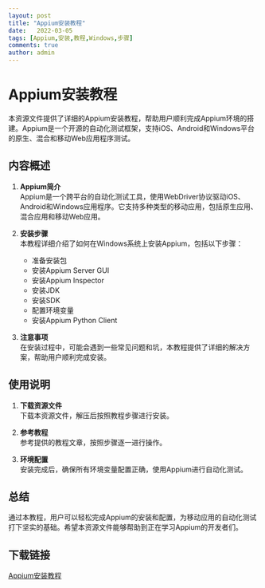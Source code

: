 ```yaml
---
layout: post
title: "Appium安装教程"
date:   2022-03-05
tags: [Appium,安装,教程,Windows,步骤]
comments: true
author: admin
---
```

# Appium安装教程

本资源文件提供了详细的Appium安装教程，帮助用户顺利完成Appium环境的搭建。Appium是一个开源的自动化测试框架，支持iOS、Android和Windows平台的原生、混合和移动Web应用程序测试。

## 内容概述

1. **Appium简介**  
   Appium是一个跨平台的自动化测试工具，使用WebDriver协议驱动iOS、Android和Windows应用程序。它支持多种类型的移动应用，包括原生应用、混合应用和移动Web应用。

2. **安装步骤**  
   本教程详细介绍了如何在Windows系统上安装Appium，包括以下步骤：
   - 准备安装包
   - 安装Appium Server GUI
   - 安装Appium Inspector
   - 安装JDK
   - 安装SDK
   - 配置环境变量
   - 安装Appium Python Client

3. **注意事项**  
   在安装过程中，可能会遇到一些常见问题和坑，本教程提供了详细的解决方案，帮助用户顺利完成安装。

## 使用说明

1. **下载资源文件**  
   下载本资源文件，解压后按照教程步骤进行安装。

2. **参考教程**  
   参考提供的教程文章，按照步骤逐一进行操作。

3. **环境配置**  
   安装完成后，确保所有环境变量配置正确，使用Appium进行自动化测试。

## 总结

通过本教程，用户可以轻松完成Appium的安装和配置，为移动应用的自动化测试打下坚实的基础。希望本资源文件能够帮助到正在学习Appium的开发者们。

## 下载链接

[Appium安装教程](https://pan.quark.cn/s/1156e4f42040)